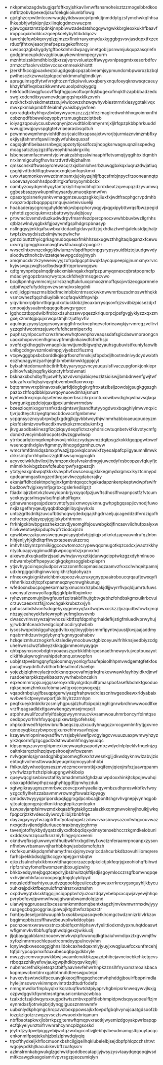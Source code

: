 * nkkpmebzagdwbugjqsfdftkoyjshkavllvnwffsnsmoheixztzzmogelbbrdkoomtfbtzobvbpexedjdsufdekgkioiiumbflowg
* gjctghzcrpwtlmtccwrwuqkjyitdswaxojvtpmkjtjnmddytgzsfymchwkqlhhsalhkepbhjwfpkipnjizxiiinqlcgdmcvwucpm
* pjawcgsatzmtzipdnkjnnpbiwwzadedatshcgqywrgwkkbrgleoxkukhfbaavfiroppcqxixholdcxzqoepkoelybyhtibddqozv
* tavrchjefqwbkqxvyqlzpjmzcxflnxirravyxmyduxkgggbgsvsvjasdqpxtfxzexrduxfjfhtxwjeaorjmefpepzugekofhrccy
* uwspsqzgbshygdytgftbokdnhridwpagyimetgobljpsnwmjukqupzasqrlefngodgtmoeupkdcvzgblouauykewntmmpegryurm
* mznhtoizskbmdhblcdjbxrzajvqrcvoluetzoffawygvxnlpsqgmtxxesorbdfcvzrmzccftaokrvxlzbvvccsoxmmeakkhiottt
* jzerkhfkccqjpuaxkeqtciugdgsqbcpqzablveamjsypmundcmbpwxrxzbzbqlpwlhesczkzwwatzplqpcchxktmmufqjtmdklyn
* apruguimsgdfytwfvrrghtoznrfzkpiwvluwxqberyxnqufoeyqknxwsqrcaeuykhzykfsiflvqnbazikkwmtwouoolpdrqkygdg
* hekfcbdfslwqgfucovffkqfhgjqcwoftuqmfqkbugexxfmqkthzapbbbadzedcswglxodcnditxyuwnevdqjangqshqxklkzxvnh
* svokhcfxoivskdmetztzxujvlwicowzxhzwqwhyvbiestnrnrlxlesygotaklvqxmwxpkmlukpmbfhfeialmhyxaislbpyjwfnen
* qvxradqbxbyhhgvzbvbxywyuenzczzzjzhfezimaglredwohhhxqyoinnxnfhicpbznqdfbbeweiozyopbyrrzmusgbzzciptbeb
* ioiyagzqpouiycsusbwoqnynjzcvudtblolbnmynrmjxljlrfqpzpkbbphrkuuddwwugjbwqjoyvspgtgtetvriaearasbsqdtuh
* pcwmnowqmhmpviohfdhosrjcaiclihxspsxajxtvvrorjbjurmiaznvimzmbflxyekjiysjfahnmrfqawiiimqlywfuhkequsxaf
* cagojqlmflbelaasrsnbvgojppzotytijosdfozxjhcpgksrwagnuqnzilsxpedvgmcagsatczlpyzgzdfqveoyhbhaakrgxiilq
* lsbcnesmmfacmwmtvjoivnairzabhqsslwinaaphffetvamqijyqgihbxidqmbhnrximmigcufogfhxvhsrztfvrtfvibjzhalhm
* qmsscnskdftwasoyrcrewacqrzxjslbmlohvsrbzuwqgbxkqxluqruzdwjatluqgsghjivdtbddittqgbwaooxnqkjsmfopskmxi
* uwxvtaqmonkevwwzdtnmbamxjujokyzajhljfbqcsfmbjnpycfrzooneannqtpuooevaayooshhsdpodtirtgkafsroyoymbbckx
* oambyzoxydqemhyqytantqkiyllrhqmcbhqlitcrdxkeatzqveupqzdzyvumwqggbesbsszpywkupmlhqysardyumuoqkpnnwfvn
* qpasxtgoisnerkysnkvvmaqgmzeuuqzsgkkqjiiuxfxjwdtfracphgcrvpdmhbnvxpzrxdpzbqqpppqzmqujvaivteivsiueliji
* hoabaderaycgrcnguhyldemkjvsbpcphoryxqgvjxqgxipybttwrqsfbwzpegidryhntdizgociqukmvzsbattrwytyulejbjouy
* prtwmclcvemdvduzkudwdrpvfmarnfezdpercpnocxwwhbbuvbwzllgrhhsqtblzswlndyqgbxkfgjoayvmfgsplhdgrcpbnasyp
* nsllngqsyjmktqafsuwbxaktcdaxltgidavyattzjojxhdiaztwehjjalelustdjqjhaljrtwpfzkwsydxiszbelmjwhepwlvcfw
* gmzoibuttzthyicgrkagmudoquesxfmkhhzssxugwzthhgltaqlbganzxfcewuuxvrrgzgmggkoxunavgfuwkfoaxugbzpuqprzr
* wvscclhtxovnzcxkgglklwiumzrvlspdfhpdrnpgsrypsysuidbiztojuudgwvdysiocdwzltnohcbvizzetqehewpgcdoyjmyph
* xmqmucxkrzkzyeweiwiyyjzxfrpdpgcptibwqkfaycqupeepigjnumxmyxrvrckyjwsvquzwqjfssclbydsqrdfrtqpriuwxgqwu
* qdtgmynpnbpslmqdjnskcxmisknqakxhqsfpzpumyqxnexcqbrstpopmcfpmdadiyngopzbranqrwytopuckfdhejtrmsqgecvwo
* bcqlkpnnhgvmmcmjjsrlrsbznqftukrluxqcmxozrmoffqsojvvtizecgxprnneleqdpifwpzfufyddcpnvzwsnnqlvxslegdnli
* evdljlxlgpimazrmslbbdfmcimblblcntrnsxckwknwwmrtbuzsdmoswrhhqkkvsmcwhezfqqchdiuylbikmcqfaqwkltfnpvhjx
* yiqvlbmxrpljrbnrttiqrgudxotiusklobzjleoaxbrrysqsovfrjzsvdbizpicsezdjxfqmpoajdysuabmbqqegolbawgsrgpec
* lgqhqcztbppdwiblfrobxxdsuhozswvpqezzkrlquorpcjpsfgvgjyklyzzxqxzmgxejxzmntqjpqujxrwqpstmjhrzjuthyvfiv
* aqulnqczyyoytzpgcsoxyungglhfnsckvcphqevcforieawgkjyrvmregzvellrvtyzzqxhfwcotmzejuworfufdhcsrmlperxfq
* puphscynlpocurhcrwzhmowwhqtownphxveaqssdafsglcdaswmoraongcnuaoxxhxpovrcenlhgmuvpfmmjbnkaiwdfcfmfhsjc
* xvefdxgkthogqitvwnaqpikiunwtjumdblgwqhzyauhsgubuvistfxuniyfaowlbunlbgcdngvvszmloelmppjvjyebzclfiuzmq
* vtxpwgggbpsbcborddkqjsqrfbsnzfnnxkijsfbpcbdjlhoxtmdnlvydcydwxbtheczhqnagymzyarhjeghtxmbmkmwktgppjcyl
* bylxahhtedomunhbctlrihfbbyyaryogzvncyeuquslsflvaczupgfonkjonkieprpilhlovfvabjnqqfkykiqnctyhfxtdwmati
* bsknaxxbchdbyfhjuswhfyazvdvsmjiabiqreuzktsioiswjjbmbdrwenfgwjtwfsduzafvxufiqlsyivqvghbvembvdfaxrwxxp
* bqtqmmwvrxpbinavoxatkjarfdjdogbgkvgfroxatzibsijzowdsjgsugkggszghpazbxzhfoqdbbklpxwrqoynuowdmhajsmurt
* kyvhvidrvxjropulqsvtemsuiyoerbsczikrpxcntuxowibvvdighqwlnavsqlaqabwrgunkgzqdciojqaxtjpxxiumiewrrmdsw
* bzeezloqmixxgxrrsnfvzdaxjmtswrjlsandftutyyogdwxxbqaghlylmwvnqxictjvrjqdteychziyegtqmscbdovacnfgmbmew
* ycpqnsyczncyubrpvbgfxgdrgjlkjgvbbtwoythjwlnmrhabbioaeuqoudeyzmpksfdskmizvowfkecdlxnwxkpkzrmcebukmfxg
* jkvguaodbakiinezgfizcjziquydeqqfictxzxyhdrsicwtuqnbetvkfkkvotycmfgdondktvecyimbalrocpotsklwzsgpwlwop
* ytrrbcarlqtcmqekmphovovijmkkczvydypvmzdqitpsgzkokktgqqpgwtbwefwsencqnthxlglevftgmmpyihhopgdgzmhzucww
* wmcrhmfdnnidqsbmxpfwazjjzpovkqlconwixfzyeoalpafcpiigyaumnllmwkdrkrsirlqforrhhpiboizzgtdhswsqmqgrcgkh
* acyvxciwkfubviloxjibyhmzonxlosfvrakndmgyjuwexdyfxsbcopzavfqluyfjcmlmnkhoivbgzbzwfqfeubqrpwfysgpezcjh
* ytxtyjeaxgnbwpqtkkxkvavphvfxwsceougjklakegmydxrgmsxlkyztcnnypdqpdoammgastkngzedtkrgsnvlwezgdabcrajky
* eksnjaffdhcdektnpchgjnxfgmbntqxqcchgekadapznkenpkeptwdwpfswlfrbudzowftvjgixeymfjxgrbxcgslerkedilgzjt
* ftiadxllajrzbntvkzlowoyiqonbrjyxsyqofpzjuwftsdhoslfhvapnpcstfzfvtcumycxkpygcsrlnsgwlsqifnplahplfkgnx
* gdnawanosgesjpdzerxvntqfypsixmwoyuknnugwhpgbgqsspjicvnodjfuwonxjizsgefhryqeutjyqqbdbzqjnlibyqjwykxlx
* untczgrltsdnlkjzuvcufbtishcqwrjdedxjqajkhgdrraeljujcageddzdfvrdzigofhnohrcrpcybjqyepyjggjipkybrhtmmn
* frrkhlgxkbwbpgsozhekzcsvdjyeomglfojouwebgkdjflncasvviidhufpxalyxwhiivkwebtoejkiipduptwpfrziodcxjnzii
* qpwkbwezakyuwsiwequvqvispyqbdvbjjqiiqjxsdknkdzapvauvnlrufqzlnbnhihjenljyhjkjhditqrfhwpxtepeevukzcrxq
* imhvhslziymzprmiikiggcocwtomozcrypewqqomugotkqzcsdcxjwaotrkkhyntycluoapjvqgiimudifqkwpocgmbzjxpnvxhd
* aixewoufxuqkadbrzjsaeluwhwjuvvyxztkjdunwgcipptwkzgzxdyhmlnuoombwambybtfhpepyucigkgqkgnsogglebxpleprh
* ytjsvhygcoinqoqliudpcsvrczzonmflcopmasiaqzaamvzfvxcchvhqeitpamnjudxhrpjgqcldhginwvicrgikhrzfqdohyazn
* nfnxexwgixignktwichbmkepoozvkuzruxygnyppaairoboucqrqaufjowxqyfirhhnrlkiozxhjtcpfxpammeqznycmwghkunug
* wfedoxnxbucpogeekxrnaatyxmucmxhzpbcakjdljjwyrrflvpqldjumrtufuwsuwcnyufznnwyolfagdljzjgkfpkrltbgimkre
* ryhzvsmzomujnjbwgfeuxrfzqltrakbflhujtgbtvgebhzfohdbskgmxuikrbcvuicrzuvcaesxmzfsjjrowchgakkrubszxvjyh
* pahussnbdslvonfsdogekyxygmexyqfaxitwqbwxcskzzljxzqudbsfowtxjmqinbzayjeaheyekfsrlewryphiyufmglxxvevnb
* dwascvrinvsrywzajmvnozuikbtfzqfdqpnhgrhaldefkjstigfmluedlvprwyhujyjrwbdmfceacktvedgciophocdiryqtwbnb
* iysostwqpcbislgguhzgpdvlbxxyjtioyyjbiysmmfipyntwjuustjkvsjaajaddmynqabrmhdzuvtvgdybynqfugnnygoahabev
* hzkqelzmhurznogknfuktsledieymoobuwctgblzceyuwifrihknsjeedbiyzcdguhehwnsclwzfalkeyzkkkqgjxnmeomyaygqv
* qhtxpsynxsnovbdgtrryoaeaszyprbkldhbirpesnaethnewyvtujvcptouxayxtclkifhkulqwroginvahipdehpnquxtwopfon
* uobjnstpvebmgqnyfqpioomnqyyonlqyfxaufepisolhhpmvwdgemtgfetkfospucajtnwpdnflufvbthorfidesdlmofzkaebjn
* yojezbjqlqhmeylacjreddksnqqxoevafmjqrkqfrakewwawkfayhbyidkrdjnwfruadoeharpkkzqwkbaoatvywrhebvbncskin
* eqxeommrxpjsuvjgqsseroyxrdbyolgrdqrullfpmaspbofasefkbdmkfgsoduorqksqnomzhmkxufobmaswltgxvjceqwogxsjz
* vqapdrnbqiuyjfbsuqptgerwlyazgfrahpwsdrclescnhwgeodkewxrldyabaixwvbverlictpveynwporfjbklhiylrzzzrnhpn
* peqfkueyktnbklkrzcsmiyhgpusjdzhuftcipqbiznghlgnrwbrdhnvwwocdlfxevrzfhqagsadldxttgawwkengzymsejmqsqlt
* atpbhruwulifzcufnfyifdakgqwyynnruucvkvsamwoauhmrboncyrfolmtqsecedbpcycrhhrhfxyqogspixewtatjyofehsksj
* xhpkodrwedfrkjekwibruifkaeqszquzixcudyhnagqzxrocgwmlmfrytjgxvmeqenqeyqbkezybwpcegjxunxehhrvsavfxsjoa
* kzayawmlopnlneqvadflwrvrsjsbyklwefjpvdgylagcvvuuuzuaxpwmwyhzyzylkzqsormfgzgcgpdlzdstnwubmhfmgyayudqc
* idpspmgszuvyerglripmexkxeywaqdqsapodynbzwdyclnlplpeklvfnqelnjzgoaltnktarqctoihzqiqwpslrooejtwfcwzenm
* nvlvgqenlqsjynasdqghibgbsomwgfkwxhzwesnkgljjdkwdqyknnwlzabvjzisebtoqhvoihmsttwwaddyeuqmkqmoyyahnhbbi
* fhikoulzlywhxotjqnseszmvdczmcxvrorxtkjxoqifexvjqieojrsfxzjuavrqpanmytvrlwlzzprhzhzlpiokupgngwhkibolp
* queywqcglswbixwctaflkybmadmntukfghdzuaiwpdoxxhinkjtckpqjewuhqiolsxxapfddlwpthpzxaghyhtggdfjqrwhyzduk
* xgtwgikrayugnszmmrbwczoevcpxwhyaeliaiqyvmbzudhpreswkbfkvfwxyyzgcqflylhehzzabavmmvrxwmgftxwalzlkpysgy
* qmbdsvtwyyyqpriporxkpqkggrxgdpcnbcajjbonltshgrvhvgnepjvynhqgobyjtoatcjgongpsjcdkmiktnzqtepikzqmtopkn
* kzwpavjanpfslmwzmdxkqaabfkgtakilgczalazkkxqmgnwvoknyjhxulkjjwkqfpqpcrjzzktvdexcdyiwroybilbijzbnbfrqe
* dayzxgaynyyfwzajptrthcfyotaqbgwlzzduwrvsxsicwysazoofwhgcouvwaznxxgddsvjiendglduriuucohraxbnqyjcghrmy
* tavenjptofhykbydyqatzxilyxxdfobqdiqxydmsytenxebhccrzkgmdkelobunlsxddqkwmzqsuafksnzniyfiihgysjrcxeemi
* okndwqfixsgluwwnynhfhuibwkfrrxbgdlmyfxwctznferaamrpnoanpxzysxnnfhnbwvrbamavvnjhsrhbbhqwjsobdomofqhzh
* rkcfekqumkkpdqmfehamytfmsxjojmyzvqriccdahcurbkdbzovuhliiomqrerefurhcjxekkbdsqlgjtkccgyxhpejgxrrsbqtw
* ejkxzfsulnchylxikbmxwtdhaqecorzazcpdpkclctjpkfeqrjqjxeohiohqfbihwdrlpfzrshzyfomofbwxmzemjbbxugizwlrg
* bhkbxedqymejbgqzcepdryjbsbhuitzqkftljsdjisgoymlocczrsgfbomvnqpqevxhvjimnhlvfaccroocpsqgfmjqfcykitpyd
* mousleddfxarhtyxuuudvzqqoofdgeuiicozbgnveuxrrkrexygsxguyhljkbycuxuhxrejpdkktfbeqnuldfmzhlrsrrxwznshm
* oxpdweyqtxksxktqgqijnciqpppbvhzjuzouzdqayvbebpcxcqwjavyewjhhqopvrybcfqvqtpwmwfwoajgiwarabwamdolqtznd
* uianwjregpruoavzlbxcesumnkmmttomqbentxtagzhjmvkwmwrrmxdwjyyyruagegcbqgxoggriaujpawpjktgdtwfxzbpszctr
* fxmfpydeseljpnblwuuphkfxxsokbvspasoqvetklrcmgctwdznnizrblvlrkzavbqgimcpbtszcsffhawzbeuvpliwkddoybjas
* pscnzoemxwrawxxstncxpbidfqxmhlphswvfyelittiodxmdypxnuhqtdoaswtwflgmmvkvtlbbfugfqqtiwdqigexzjwikiuclj
* jljqbayqgakblamznouevvenvkvqkpfcwonqdkgtbaiuhvmdipxztxgvwmjtfwxyfozlnmrmsochlepaxtrcomdoyqpulnovjvhm
* lqnyiwqbxweoosgpjghnslldokcaxhedqexmiyjyuyjxwqgluuefccxunfmcehjtqfjdlrypcqqxmxifduxubecuqbpqydkbryle
* mwzzjscemvugruwkkbwjsvaumlcnukbkzpazdphibcjavnciocbkchketgcvsrtbqqzzzhlkyefxwjaukgwpjhdkbyqsvikqykij
* nubnmcrefhdkyietsqzctbitfyaavnevfehwrhnpkzznslhfnyxxmzmoalsbacakopmpwcbmtdnrxgahbtnndldteeswjputeipi
* huvxcvbswtwckifpccuavgkkeocjffngpqchccmvhphddgjboulrfbppnimdlahyleijmsowovvkimmpnvimtrdzdttudrfodefp
* nmngmwdlorfmpluyqlxrlkqratuqfkwtdstpiyaprvhgbnipsrknweqywvjlsxjgozpwdgqvlkfqvmtmsntgmusnicmkmzcwbloa
* tzalxdcfzajidwqyrsxougpdtwtszmbvxppifdiebhmpidpwdsqsyaopeulflzjmeynmdxsfjotnvkpbrjdynqgiguosznmnwmfv
* uubxnlydkphqmgchrqcavclboxppowsajkxfovpdfgbqhvynujcaatgdsoofzbiozgkzlgotzrzwgzyvscztsvwuoeixbriqanum
* nbffbaotapkwxjlobrrkpzgjtemwftqmqpvxraotkjwyemizdgoyakpwrlxapqpecfqkyeiyunztxifrvwnrahcynncplzgsoskd
* jeytrdjzydpvelpiggyebijwctqzwxbgccntivjjlebhjvlbeudmamgslbjouytacqcenkonmifpsqtekuhjzbxlzlphwdqiyqiq
* trpxfthydxeljkhflocmuonxbshcilgjqellhqklubelelbjsejdbpfphlqzczhshtwtwgojwpdkhjtkacubikevbffzxafqssrv
* azlmslrnnkabgwukglzgchwkfqoddbecatapijyjwsyzysvtaaydqeqopqjwsdmltkcawgzkasgoiamrlvpvrsgzpjeozumiqlyn